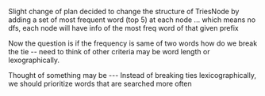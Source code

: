 
Slight change of plan decided to change the structure of TriesNode by adding a set of most frequent word (top 5) at each node ... which means no dfs, each node will have info of the most freq word of that given prefix

Now the question is if the frequency is same of two words how do we break the tie -- need to think of other criteria may be word length or lexographically.

Thought of something may be ---
Instead of breaking ties lexicographically, we should prioritize words that are searched more often